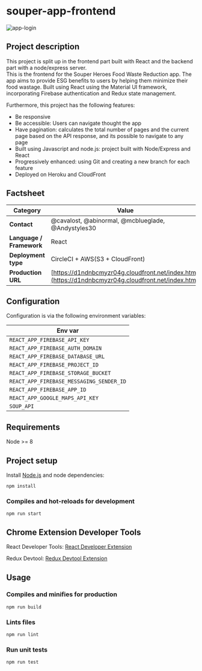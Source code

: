 # souper-app-frontend
![app-login](https://user-images.githubusercontent.com/70176601/97798191-b1f12e00-1c1b-11eb-8862-beddde7e72c8.jpg)
## Project description

This project is split up in the frontend part built with React and the backend part with a node/express server.  
This is the frontend for the Souper Heroes Food Waste Reduction app.
The app aims to provide ESG benefits to users by helping them minimize their food wastage.
Built using React using the Material UI framework, incorporating Firebase authentication and Redux state management.

Furthermore, this project has the following features:
 * Be responsive
 * Be accessible: Users can navigate thought the app
 * Have pagination: calculates the total number of pages and the current page based on the API response, and its possible to navigate to any page
 * Built using Javascript and node.js: project built with Node/Express and React
 * Progressively enhanced: using Git and creating a new branch for each feature
 * Deployed on Heroku and CloudFront
 
## Factsheet

| **Category**              | **Value**                                 |
| ------------------------- | ---------------------------------------- |
| **Contact**               | @cavalost, @abinormal, @mcblueglade, @Andystyles30
| **Language / Framework**  | React
| **Deployment type**       | CircleCI + AWS(S3 + CloudFront)
| **Production URL**     | [https://d1ndnbcmyzr04g.cloudfront.net/index.html](https://d1ndnbcmyzr04g.cloudfront.net/index.html)|


## Configuration

Configuration is via the following environment variables:

| Env var      |    
| ------------ |
| `REACT_APP_FIREBASE_API_KEY` | 
| `REACT_APP_FIREBASE_AUTH_DOMAIN` |
| `REACT_APP_FIREBASE_DATABASE_URL` | 
| `REACT_APP_FIREBASE_PROJECT_ID` | 
| `REACT_APP_FIREBASE_STORAGE_BUCKET` | 
| `REACT_APP_FIREBASE_MESSAGING_SENDER_ID` | 
| `REACT_APP_FIREBASE_APP_ID` |
| `REACT_APP_GOOGLE_MAPS_API_KEY` |
| `SOUP_API` |
 

## Requirements
Node >= 8

## Project setup
Install [Node.js](http://nodejs.org/) and node dependencies:

```
npm install
```

### Compiles and hot-reloads for development
```
npm run start
```
## Chrome Extension Developer Tools 

React Developer Tools:
[React Developer Extension](https://chrome.google.com/webstore/detail/react-developer-tools/fmkadmapgofadopljbjfkapdkoienihi?hl=en)

Redux Devtool:
[Redux Devtool Extension](https://chrome.google.com/webstore/detail/redux-devtools/lmhkpmbekcpmknklioeibfkpmmfibljd)


## Usage

### Compiles and minifies for production
```
npm run build
```

### Lints files
```
npm run lint
```

### Run unit tests
```
npm run test
```

